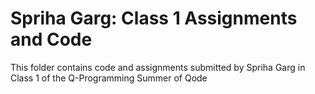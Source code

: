 # Spriha Garg: Class 1 Assignments and Code
This folder contains code and assignments submitted by Spriha Garg in Class 1 of the Q-Programming Summer of Qode